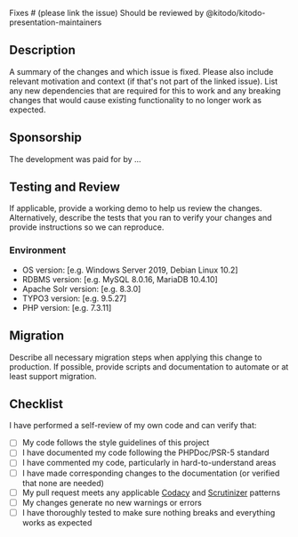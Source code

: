Fixes # (please link the issue)
Should be reviewed by @kitodo/kitodo-presentation-maintainers

## Description

A summary of the changes and which issue is fixed. Please also include relevant motivation and context (if that's not part of the linked issue). List any new dependencies that are required for this to work and any breaking changes that would cause existing functionality to no longer work as expected.

## Sponsorship

The development was paid for by ...

## Testing and Review

If applicable, provide a working demo to help us review the changes. Alternatively, describe the tests that you ran to verify your changes and provide instructions so we can reproduce.

### Environment

 - OS version: [e.g. Windows Server 2019, Debian Linux 10.2]
 - RDBMS version: [e.g. MySQL 8.0.16, MariaDB 10.4.10]
 - Apache Solr version: [e.g. 8.3.0]
 - TYPO3 version: [e.g. 9.5.27]
 - PHP version: [e.g. 7.3.11]

## Migration

Describe all necessary migration steps when applying this change to production. If possible, provide scripts and documentation to automate or at least support migration.

## Checklist

I have performed a self-review of my own code and can verify that:

- [ ] My code follows the style guidelines of this project
- [ ] I have documented my code following the PHPDoc/PSR-5 standard
- [ ] I have commented my code, particularly in hard-to-understand areas
- [ ] I have made corresponding changes to the documentation (or verified that none are needed)
- [ ] My pull request meets any applicable [Codacy](https://app.codacy.com/manual/Kitodo/Kitodo.Presentation/pullRequests) and [Scrutinizer](https://scrutinizer-ci.com/g/kitodo/kitodo-presentation/inspections) patterns
- [ ] My changes generate no new warnings or errors
- [ ] I have thoroughly tested to make sure nothing breaks and everything works as expected
